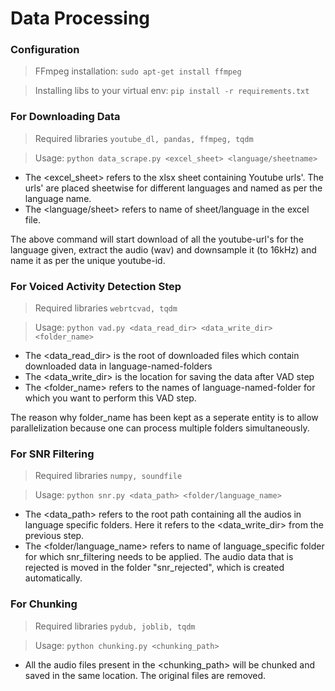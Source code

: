 # Data Processing
### Configuration
> FFmpeg installation: ```sudo apt-get install ffmpeg```

> Installing libs to your virtual env: ```pip install -r requirements.txt```
### For Downloading Data
> Required libraries ```youtube_dl, pandas, ffmpeg, tqdm```

> Usage: ```python data_scrape.py <excel_sheet> <language/sheetname>```

- The <excel_sheet> refers to the xlsx sheet containing Youtube urls'. The urls' are placed sheetwise for different languages and named as per the language name.
- The <language/sheet> refers to name of sheet/language in the excel file.

The above command will start download of all the youtube-url's for the language given, extract the audio (wav) and downsample it (to 16kHz) and name it as per the unique youtube-id.

### For Voiced Activity Detection Step

> Required libraries ```webrtcvad, tqdm```

> Usage: ```python vad.py <data_read_dir> <data_write_dir> <folder_name>```

- The <data_read_dir> is the root of downloaded files which contain downloaded data in language-named-folders
- The <data_write_dir> is the location for saving the data after VAD step
- The <folder_name> refers to the names of language-named-folder for which you want to perform this VAD step.

The reason why folder_name has been kept as a seperate entity is to allow parallelization because one can process multiple folders simultaneously.

### For SNR Filtering
> Required libraries ```numpy, soundfile```

> Usage: ```python snr.py <data_path> <folder/language_name>```

- The <data_path> refers to the root path containing all the audios in language specific folders. Here it refers to the <data_write_dir> from the previous step.
- The <folder/language_name> refers to name of language_specific folder for which snr_filtering needs to be applied. The audio data that is rejected is moved in the folder "snr_rejected", which is created automatically.

### For Chunking
> Required libraries ```pydub, joblib, tqdm```

> Usage: ```python chunking.py <chunking_path>```

- All the audio files present in the <chunking_path> will be chunked and saved in the same location. The original files are removed.

